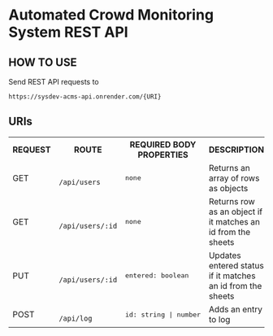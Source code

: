 # Automated Crowd Monitoring System REST API

## HOW TO USE

Send REST API requests to

```
https://sysdev-acms-api.onrender.com/{URI}
```

## URIs

<table>
<tr>
<th>
REQUEST
</th>
<th>
ROUTE
</th>
<th>
REQUIRED BODY PROPERTIES
</th>
<th>
DESCRIPTION
</th>
</tr>

<tr>
<td>
GET
</td>
<td>
<code>
/api/users
</code>
</td>
<td>
<pre>
none
</pre>
</td>
<td>
Returns an array of rows as objects
</td>
</tr>

<tr>
<td>
GET
</td>
<td>
<code>
/api/users/:id
</code>
</td>
<td>
<pre>
none
</pre>
</td>
<td>
Returns row as an object if it matches an id from the sheets
</td>
</tr>

<tr>
<td>
PUT
</td>
<td>
<code>
/api/users/:id
</code>
</td>
<td>
<pre>
entered: boolean
</pre>
</td>
<td>
Updates entered status if it matches an id from the sheets
</td>
</tr>

<tr>
<td>
POST
</td>
<td>
<code>
/api/log
</code>
</td>
<td>
<pre>
id: string | number
</pre>
</td>
<td>
Adds an entry to log
</td>
</tr>
</table>
